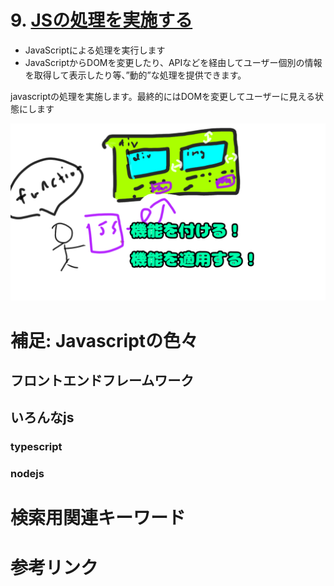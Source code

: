 # 9. [JSの処理を実施する](9.md)
- JavaScriptによる処理を実行します
- JavaScriptからDOMを変更したり、APIなどを経由してユーザー個別の情報を取得して表示したり等、”動的”な処理を提供できます。

javascriptの処理を実施します。最終的にはDOMを変更してユーザーに見える状態にします

![JS](img/JS.png)

# 補足: Javascriptの色々
## フロントエンドフレームワーク
## いろんなjs
### typescript
### nodejs

# 検索用関連キーワード
# 参考リンク
